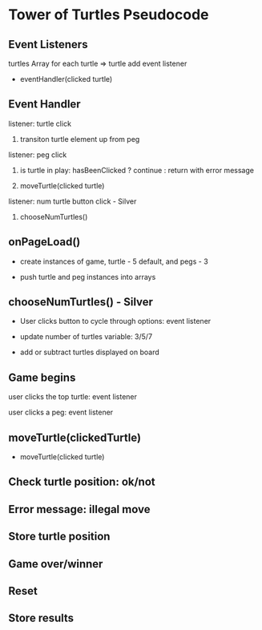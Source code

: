 # Tower of Turtles Pseudocode

## Event Listeners

turtles Array for each turtle => turtle add event listener

- eventHandler(clicked turtle)

## Event Handler

listener: turtle click

1. transiton turtle element up from peg

listener: peg click

1. is turtle in play: hasBeenClicked ? continue : return with error message

2. moveTurtle(clicked turtle)

listener: num turtle button click - Silver

1. chooseNumTurtles()

## onPageLoad()

- create instances of game, turtle - 5 default, and pegs - 3

- push turtle and peg instances into arrays

## chooseNumTurtles() - Silver

- User clicks button to cycle through options: event listener

- update number of turtles variable: 3/5/7

- add or subtract turtles displayed on board

## Game begins

user clicks the top turtle: event listener

user clicks a peg: event listener

## moveTurtle(clickedTurtle)

- moveTurtle(clicked turtle)

## Check turtle position: ok/not

## Error message: illegal move

## Store turtle position

## Game over/winner

## Reset

## Store results
